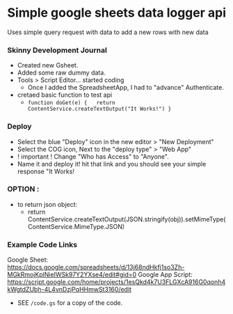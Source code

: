 # Simple google sheets data logger api

Uses simple query request with data to add a new rows with new data

### Skinny Development Journal
- Created new Gsheet.
- Added some raw dummy data.
- Tools > Script Editor... started coding
  - Once I added the SpreadsheetApp, I had to "advance" Authenticate.
- cretaed basic function to test api
  - `function doGet(e) {   return ContentService.createTextOutput("It Works!") }`

### Deploy
- Select the blue "Deploy" icon in the new editor > "New Deployment"
- Select the COG icon, Next to the "deploy type" > "Web App"
- ! important ! Change "Who has Access" to "Anyone".
- Name it and deploy it! hit that link and you should see your simple response "It Works!

### OPTION :
- to return json object:   
  - return ContentService.createTextOutput(JSON.stringify(obj)).setMimeType(ContentService.MimeType.JSON)

### Example Code Links

Google Sheet: https://docs.google.com/spreadsheets/d/13j68ndHkfj1so3Zh-MGkRmojKplNieIWSk97Y2YXse4/edit#gid=0
Google App Script: https://script.google.com/home/projects/1esQkd4k7U3FLGXcA916G0qonh4kWgtdZUbh-4L4vnDzjPqHHmwSt3160/edit
  - SEE `/code.gs` for a copy of the code. 
